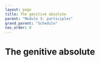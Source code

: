 ```yaml
---
layout: page
title: The genitive absolute
parent: "Module 3: participles"
grand_parent: "Schedule"
nav_order: 8
---
```



# The genitive absolute
